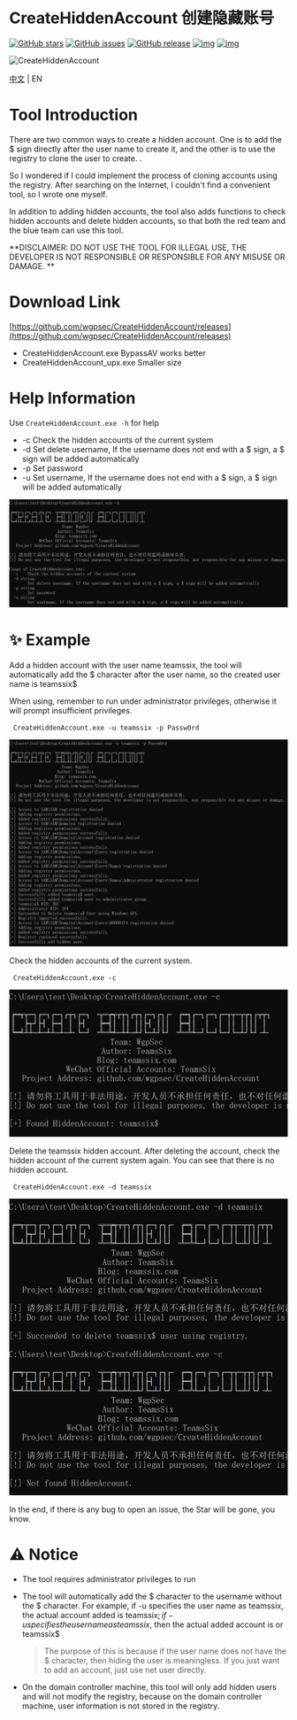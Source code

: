 # CreateHiddenAccount 创建隐藏账号



[![GitHub stars](https://img.shields.io/github/stars/wgpsec/CreateHiddenAccount)](https://github.com/wgpsec/CreateHiddenAccount) [![GitHub issues](https://img.shields.io/github/issues/wgpsec/CreateHiddenAccount)](https://github.com/wgpsec/CreateHiddenAccount/issues) [![GitHub release](https://img.shields.io/github/release/wgpsec/CreateHiddenAccount)](https://github.com/wgpsec/CreateHiddenAccount/releases)  [![img](https://img.shields.io/badge/author-TeamsSix-blueviolet)](https://github.com/teamssix) [![img](https://img.shields.io/badge/WgpSec-%E7%8B%BC%E7%BB%84%E5%AE%89%E5%85%A8%E5%9B%A2%E9%98%9F-blue)](https://github.com/wgpsec)

![CreateHiddenAccount](https://socialify.git.ci/wgpsec/CreateHiddenAccount/image?description=1&font=Inter&forks=1&issues=1&language=1&logo=https%3A%2F%2Favatars.githubusercontent.com%2Fu%2F49087564&owner=1&pattern=Circuit%20Board&pulls=1&stargazers=1&theme=Dark)

[中文](https://github.com/wgpsec/CreateHiddenAccount/blob/master/README_ZH.md) | EN

# Tool Introduction

There are two common ways to create a hidden account. One is to add the $ sign directly after the user name to create it, and the other is to use the registry to clone the user to create. .

So I wondered if I could implement the process of cloning accounts using the registry. After searching on the Internet, I couldn't find a convenient tool, so I wrote one myself.

In addition to adding hidden accounts, the tool also adds functions to check hidden accounts and delete hidden accounts, so that both the red team and the blue team can use this tool.

**DISCLAIMER: DO NOT USE THE TOOL FOR ILLEGAL USE, THE DEVELOPER IS NOT RESPONSIBLE OR RESPONSIBLE FOR ANY MISUSE OR DAMAGE. **

# Download Link

[https://github.com/wgpsec/CreateHiddenAccount/releases](https://github.com/wgpsec/CreateHiddenAccount/releases)

- CreateHiddenAccount.exe           BypassAV works better
- CreateHiddenAccount_upx.exe   Smaller size

# Help Information

Use `CreateHiddenAccount.exe -h` for help

- -c  Check the hidden accounts of the current system
- -d  Set delete username, If the username does not end with a $ sign, a $ sign will be added automatically
- -p  Set password
- -u Set username, If the username does not end with a $ sign, a $ sign will be added automatically

![img](./images/1.png)

# ✨ Example

Add a hidden account with the user name teamssix, the tool will automatically add the $ character after the user name, so the created user name is teamssix$

When using, remember to run under administrator privileges, otherwise it will prompt insufficient privileges.

```
 CreateHiddenAccount.exe -u teamssix -p Passw0rd
```

![img](./images/2.png)

Check the hidden accounts of the current system.

```
 CreateHiddenAccount.exe -c
```

![img](./images/3.png)

Delete the teamssix hidden account. After deleting the account, check the hidden account of the current system again. You can see that there is no hidden account.

```
 CreateHiddenAccount.exe -d teamssix
```

![img](./images/4.png)

In the end, if there is any bug to open an issue, the Star will be gone, you know.

# ⚠️ Notice

- The tool requires administrator privileges to run

- The tool will automatically add the $ character to the username without the $ character. For example, if -u specifies the user name as teamssix, the actual account added is teamssix$; if -u specifies the user name as teamssix$, then the actual added account is or teamssix$

  >  The purpose of this is because if the user name does not have the $ character, then hiding the user is meaningless. If you just want to add an account, just use net user directly.

- On the domain controller machine, this tool will only add hidden users and will not modify the registry, because on the domain controller machine, user information is not stored in the registry.
